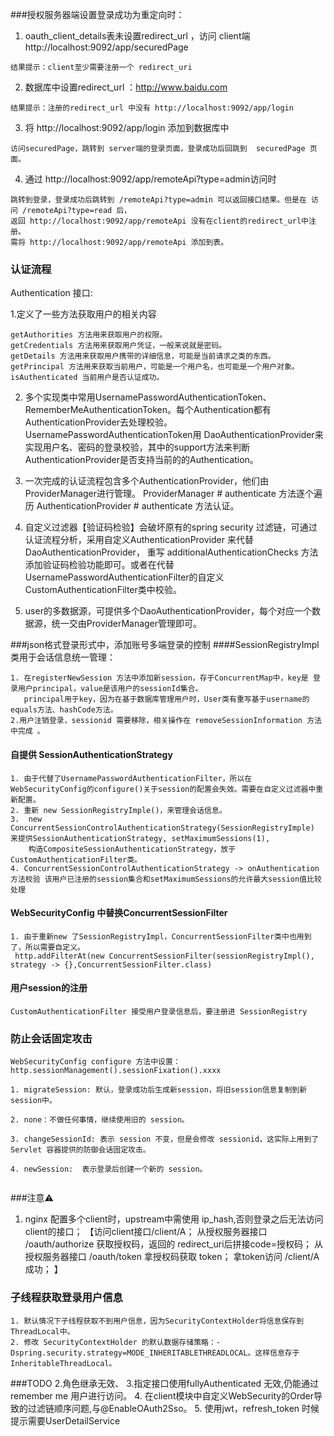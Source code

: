 ###授权服务器端设置登录成功为重定向时：
1. oauth_client_details表未设置redirect_url ，访问 client端 http://localhost:9092/app/securedPage
```
结果提示：client至少需要注册一个 redirect_uri
```
2. 数据库中设置redirect_url ：http://www.baidu.com
```
结果提示：注册的redirect_url 中没有 http://localhost:9092/app/login
```

3. 将 http://localhost:9092/app/login 添加到数据库中
```
访问securedPage，跳转到 server端的登录页面，登录成功后回跳到  securedPage 页面。
```
4. 通过 http://localhost:9092/app/remoteApi?type=admin访问时
```
跳转到登录，登录成功后跳转到 /remoteApi?type=admin 可以返回接口结果。但是在 访问 /remoteApi?type=read 后，
返回 http://localhost:9092/app/remoteApi 没有在client的redirect_url中注册。
需将 http://localhost:9092/app/remoteApi 添加到表。
```

### 认证流程
Authentication 接口:

1.定义了一些方法获取用户的相关内容
```
getAuthorities 方法用来获取用户的权限。
getCredentials 方法用来获取用户凭证，一般来说就是密码。
getDetails 方法用来获取用户携带的详细信息，可能是当前请求之类的东西。
getPrincipal 方法用来获取当前用户，可能是一个用户名，也可能是一个用户对象。
isAuthenticated 当前用户是否认证成功。
```
2. 多个实现类中常用UsernamePasswordAuthenticationToken、RememberMeAuthenticationToken。每个Authentication都有AuthenticationProvider去处理校验。UsernamePasswordAuthenticationToken用
    DaoAuthenticationProvider来实现用户名、密码的登录校验，其中的support方法来判断AuthenticationProvider是否支持当前的的Authentication。
    
3. 一次完成的认证流程包含多个AuthenticationProvider，他们由ProviderManager进行管理。 ProviderManager # authenticate 方法逐个遍历 AuthenticationProvider # authenticate 方法认证。

4. 自定义过滤器【验证码检验】会破坏原有的spring security 过滤链，可通过认证流程分析，采用自定义AuthenticationProvider 来代替DaoAuthenticationProvider，
   重写 additionalAuthenticationChecks 方法添加验证码检验功能即可。或者在代替UsernamePasswordAuthenticationFilter的自定义CustomAuthenticationFilter类中校验。
   
5. user的多数据源，可提供多个DaoAuthenticationProvider，每个对应一个数据源，统一交由ProviderManager管理即可。

###json格式登录形式中，添加账号多端登录的控制
####SessionRegistryImpl 类用于会话信息统一管理：
```
1. 在registerNewSession 方法中添加新session，存于ConcurrentMap中，key是 登录用户principal，value是该用户的sessionId集合。
   principal用于key，因为在基于数据库管理用户时，User类有重写基于username的equals方法、hashCode方法。
2.用户注销登录，sessionid 需要移除，相关操作在 removeSessionInformation 方法中完成 。
```
#### 自提供 SessionAuthenticationStrategy
```
1. 由于代替了UsernamePasswordAuthenticationFilter，所以在WebSecurityConfig的configure()关于session的配置会失效。需要在自定义过滤器中重新配置。
2. 重新 new SessionRegistryImple()，来管理会话信息。
3.  new  ConcurrentSessionControlAuthenticationStrategy(SessionRegistryImple) 来提供SessionAuthenticationStrategy, setMaximumSessions(1), 
    构造CompositeSessionAuthenticationStrategy，放于CustomAuthenticationFilter类。
4. ConcurrentSessionControlAuthenticationStrategy -> onAuthentication 方法校验 该用户已注册的session集合和setMaximumSessions的允许最大session值比较处理
```
#### WebSecurityConfig 中替换ConcurrentSessionFilter
```
1. 由于重新new 了SessionRegistryImpl，ConcurrentSessionFilter类中也用到了，所以需要自定义。
 http.addFilterAt(new ConcurrentSessionFilter(sessionRegistryImpl(), strategy -> {},ConcurrentSessionFilter.class)
```
#### 用户session的注册
```
CustomAuthenticationFilter 接受用户登录信息后，要注册进 SessionRegistry
```

### 防止会话固定攻击
```
WebSecurityConfig configure 方法中设置：http.sessionManagement().sessionFixation().xxxx

1. migrateSession: 默认，登录成功后生成新session，将旧session信息复制到新session中。

2. none：不做任何事情，继续使用旧的 session。

3. changeSessionId: 表示 session 不变，但是会修改 sessionid，这实际上用到了 Servlet 容器提供的防御会话固定攻击。

4. newSession:  表示登录后创建一个新的 session。
  
```
###注意⚠️
1. nginx 配置多个client时，upstream中需使用 ip_hash,否则登录之后无法访问client的接口；
   【访问client接口/client/A；
       从授权服务器接口 /oauth/authorize 获取授权码，返回的 redirect_uri后拼接code=授权码；
       从授权服务器接口 /oauth/token 拿授权码获取 token；
       拿token访问 /client/A 成功；
     】

### 子线程获取登录用户信息
```
1. 默认情况下子线程获取不到用户信息，因为SecurityContextHolder将信息保存到ThreadLocal中。
2. 修改 SecurityContextHolder 的默认数据存储策略：-Dspring.security.strategy=MODE_INHERITABLETHREADLOCAL。这样信息存于 InheritableThreadLocal。
```

###TODO
2.角色继承无效、
3.指定接口使用fullyAuthenticated 无效,仍能通过remember me 用户进行访问。
4. 在client模块中自定义WebSecurity的Order导致的过滤链顺序问题,与@EnableOAuth2Sso。
5. 使用jwt，refresh_token 时候 提示需要UserDetailService